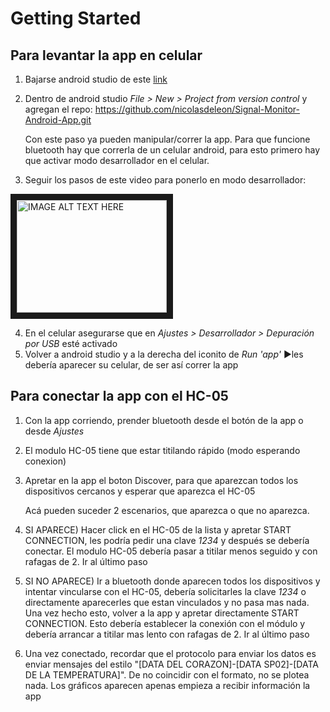 # Getting Started

## Para levantar la app en celular

1. Bajarse android studio de este [link](https://developer.android.com/studio?hl=es-419&gclid=Cj0KCQiAmL-ABhDFARIsAKywVacUNVs1HonwyqzHIZWnzVFka-tQGQ3dp3wMEyI_QOusjKRM4zEMyzgaAoJWEALw_wcB&gclsrc=aw.ds)
2. Dentro de android studio _File > New > Project from version control_ y agregan el repo: https://github.com/nicolasdeleon/Signal-Monitor-Android-App.git

    Con este paso ya pueden manipular/correr la app. Para que funcione bluetooth hay que correrla de un celular android, para esto primero hay que activar modo desarrollador en el celular.

3. Seguir los pasos de este video para ponerlo en modo desarrollador:

<a href="http://www.youtube.com/watch?feature=player_embedded&v=gn4bRTFicZw
" target="_blank"><img src="http://img.youtube.com/vi/gn4bRTFicZw/0.jpg" 
alt="IMAGE ALT TEXT HERE" width="240" height="180" border="10" /></a>

4. En el celular asegurarse que en _Ajustes > Desarrollador > Depuración por USB_ esté activado
5. Volver a android studio y a la derecha del iconito de _Run 'app'_ ▶️les debería aparecer su celular, de ser así correr la app

## Para conectar la app con el HC-05

1. Con la app corriendo, prender bluetooth desde el botón de la app o desde _Ajustes_
2. El modulo HC-05 tiene que estar titilando rápido (modo esperando conexion)
3. Apretar en la app el boton Discover, para que aparezcan todos los dispositivos cercanos y esperar que aparezca el HC-05

    Acá pueden suceder 2 escenarios, que aparezca o que no aparezca.

4. SI APARECE) Hacer click en el HC-05 de la lista y apretar START CONNECTION, les podría pedir una clave _1234_ y después se debería conectar. El modulo HC-05 debería pasar a titilar menos seguido y con rafagas de 2. Ir al último paso
4. SI NO APARECE) Ir a bluetooth donde aparecen todos los dispositivos y intentar vincularse con el HC-05, debería solicitarles la clave _1234_ o directamente aparecerles que estan vinculados y no pasa mas nada. Una vez hecho esto, volver a la app y apretar directamente START CONNECTION. Esto debería establecer la conexión con el módulo y debería arrancar a titilar mas lento con rafagas de 2. Ir al último paso
5. Una vez conectado, recordar que el protocolo para enviar los datos es enviar mensajes del estilo "[DATA DEL CORAZON]-[DATA SP02]-[DATA DE LA TEMPERATURA]". De no coincidir con el formato, no se plotea nada. Los gráficos aparecen apenas empieza a recibir información la app